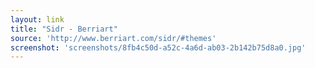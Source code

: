 ```yaml
---
layout: link
title: "Sidr - Berriart"
source: 'http://www.berriart.com/sidr/#themes'
screenshot: 'screenshots/8fb4c50d-a52c-4a6d-ab03-2b142b75d8a0.jpg'
---
```


